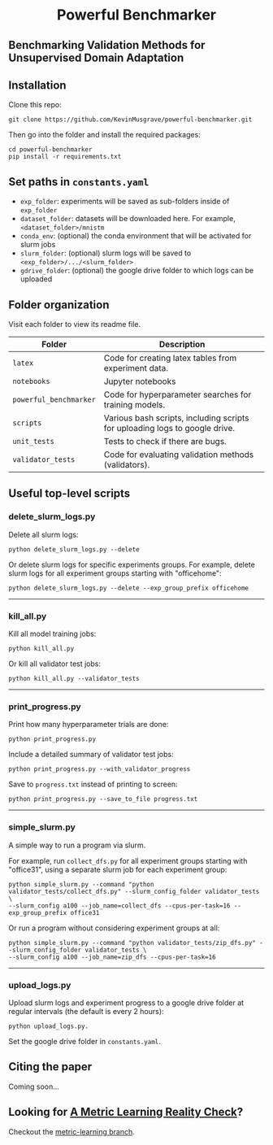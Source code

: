 <h1 align="center">
 Powerful Benchmarker
</h1>

## Benchmarking Validation Methods for Unsupervised Domain Adaptation

## Installation

Clone this repo:
```
git clone https://github.com/KevinMusgrave/powerful-benchmarker.git
```

Then go into the folder and install the required packages:
```
cd powerful-benchmarker
pip install -r requirements.txt
```

## Set paths in `constants.yaml`

- `exp_folder`: experiments will be saved as sub-folders inside of `exp_folder`
- `dataset_folder`: datasets will be downloaded here. For example, `<dataset_folder>/mnistm`
- `conda_env`: (optional) the conda environment that will be activated for slurm jobs
- `slurm_folder`: (optional) slurm logs will be saved to `<exp_folder>/.../<slurm_folder>`
- `gdrive_folder`: (optional) the google drive folder to which logs can be uploaded


## Folder organization

Visit each folder to view its readme file.

| Folder | Description |
| - | - |
| `latex` | Code for creating latex tables from experiment data.
| `notebooks` | Jupyter notebooks
| `powerful_benchmarker` | Code for hyperparameter searches for training models.
| `scripts` | Various bash scripts, including scripts for uploading logs to google drive.
| `unit_tests` | Tests to check if there are bugs.
| `validator_tests` | Code for evaluating validation methods (validators).


## Useful top-level scripts

### delete_slurm_logs.py
Delete all slurm logs:
```
python delete_slurm_logs.py --delete
```

Or delete slurm logs for specific experiments groups. For example, delete slurm logs for all experiment groups starting with "officehome":
```
python delete_slurm_logs.py --delete --exp_group_prefix officehome
```
---
### kill_all.py
Kill all model training jobs:
```
python kill_all.py
```
Or kill all validator test jobs:
```
python kill_all.py --validator_tests
```
---
### print_progress.py
Print how many hyperparameter trials are done:
```
python print_progress.py
```

Include a detailed summary of validator test jobs:
```
python print_progress.py --with_validator_progress
```

Save to `progress.txt` instead of printing to screen:
```
python print_progress.py --save_to_file progress.txt
```
---
### simple_slurm.py
A simple way to run a program via slurm. 

For example, run `collect_dfs.py` for all experiment groups starting with "office31", using a separate slurm job for each experiment group:
```
python simple_slurm.py --command "python validator_tests/collect_dfs.py" --slurm_config_folder validator_tests \
--slurm_config a100 --job_name=collect_dfs --cpus-per-task=16 --exp_group_prefix office31
```

Or run a program without considering experiment groups at all:
```
python simple_slurm.py --command "python validator_tests/zip_dfs.py" --slurm_config_folder validator_tests \
--slurm_config a100 --job_name=zip_dfs --cpus-per-task=16
```
---
### upload_logs.py
Upload slurm logs and experiment progress to a google drive folder at regular intervals (the default is every 2 hours):
```
python upload_logs.py.
```
Set the google drive folder in `constants.yaml`.



## Citing the paper

Coming soon...


## Looking for [A Metric Learning Reality Check](https://arxiv.org/pdf/2003.08505.pdf)?
Checkout the [metric-learning branch](https://github.com/KevinMusgrave/powerful-benchmarker/tree/metric-learning).
